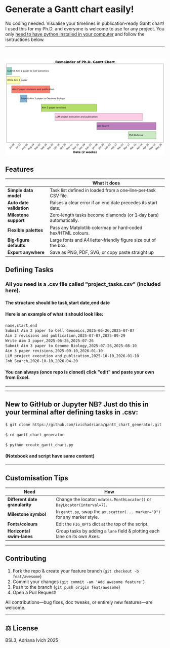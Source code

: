 # Generate a Gantt chart easily!

No coding needed. Visualise your timelines in publication‑ready Gantt chart! I used this for my Ph.D. and everyone is welcome to use for any project. You only [need to have python installed in your computer](https://www.python.org/downloads/) and follow the isntructions below. 

---
#
![Example result:](gantt_chart.png)

## Features

|                          | What it does                                                                 |
| ------------------------ | ---------------------------------------------------------------------------- |
| **Simple data model**    | Task list defined in loaded from a one‑line‑per‑task CSV file.               |
| **Auto date validation** | Raises a clear error if an end date precedes its start date.                 |
| **Milestone support**    | Zero‑length tasks become diamonds (or 1‑day bars) automatically.             |
| **Flexible palettes**    | Pass any Matplotlib colormap or hard‑coded hex/HTML colours.                 |
| **Big‑figure defaults**  | Large fonts and A4/letter‑friendly figure size out of the box.               |
| **Export anywhere**      | Save as PNG, PDF, SVG, or copy paste straight up                             |

## Defining Tasks

### All you need is a .csv file called "project_tasks.csv" (included here).
#### The structure should be task,start date,end date
#### Here is an example of what it should look like:

```csv
name,start,end
Submit Aim 2 paper to Cell Genomics,2025‑06‑26,2025‑07‑07
Aim 2 revisions and publication,2025‑07‑07,2025‑09‑29
Write Aim 3 paper,2025‑06‑26,2025‑07‑26
Submit Aim 3 paper to Genome Biology,2025‑07‑26,2025‑08‑10
Aim 3 paper revisions,2025‑09‑10,2026‑01‑10
LLM project execution and publication,2025‑10‑10,2026‑01‑10
Job Search,2026‑10‑10,2026‑04‑20
```

#### You can always (once repo is cloned) click "edit" and paste your own from Excel.
---

---

## New to GitHub or Jupyter NB? Just do this in your terminal after defining tasks in .csv:
```
$ git clone https://github.com/ivichadriana/gantt_chart_generator.git

$ cd gantt_chart_generator

$ python create_gantt_chart.py
```
#### (Notebook and script have same content)

---

## Customisation Tips

| Need                           | How                                                                        |
| ------------------------------ | -------------------------------------------------------------------------- |
| **Different date granularity** | Change the locator: `mdates.MonthLocator()` or `DayLocator(interval=7)`.   |
| **Milestone symbol**           | In `gantt.py`, swap the `ax.scatter(... marker="D")` for any marker style. |
| **Fonts/colours**              | Edit the `FIG_OPTS` dict at the top of the script.                         |
| **Horizontal swim‑lanes**      | Group tasks by adding a `lane` field & plotting each lane on its own Axes. |

---

## Contributing

1. Fork the repo & create your feature branch (`git checkout -b feat/awesome`)
2. Commit your changes (`git commit -am 'Add awesome feature'`)
3. Push to the branch (`git push origin feat/awesome`)
4. Open a Pull Request!

All contributions—bug fixes, doc tweaks, or entirely new features—are welcome.

---

## ⚖️ License

BSL3, Adriana Ivich 2025
